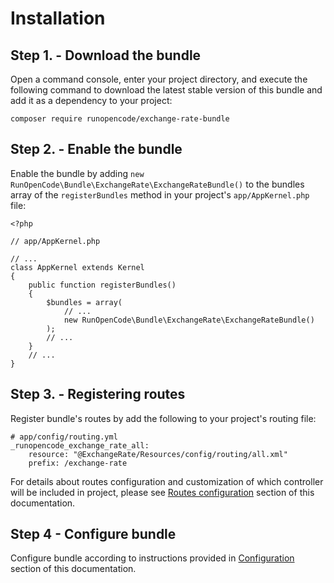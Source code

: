 Installation
============

## Step 1. - Download the bundle

Open a command console, enter your project directory, and execute the
following command to download the latest stable version of this bundle
and add it as a dependency to your project:

    composer require runopencode/exchange-rate-bundle

## Step 2. - Enable the bundle

Enable the bundle by adding `new RunOpenCode\Bundle\ExchangeRate\ExchangeRateBundle()`
to the bundles array of the `registerBundles` method in your project's
`app/AppKernel.php` file:

    <?php

    // app/AppKernel.php

    // ...
    class AppKernel extends Kernel
    {
        public function registerBundles()
        {
            $bundles = array(
                // ...
                new RunOpenCode\Bundle\ExchangeRate\ExchangeRateBundle()
            );
            // ...
        }
        // ...
    }

## Step 3. - Registering routes

Register bundle's routes by add the following to your project's routing file:

    # app/config/routing.yml
    _runopencode_exchange_rate_all:
        resource: "@ExchangeRate/Resources/config/routing/all.xml"
        prefix: /exchange-rate

For details about routes configuration and customization of which controller
will be included in project, please see [Routes configuration](routes-configuration.md)
section of this documentation.

## Step 4 - Configure bundle

Configure bundle according to instructions provided in [Configuration](configuration.md)
section of this documentation.

